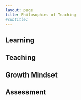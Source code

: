 ```yaml
---
layout: page
title: Philosophies of Teaching
#subtitle: 
---
```


## Learning

## Teaching

## Growth Mindset

## Assessment


